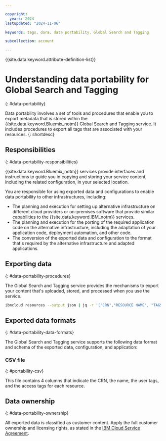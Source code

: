 ```yaml
---

copyright:
  years: 2024
lastupdated: "2024-11-06"

keywords: tags, dora, data portability, Global Search and Tagging

subcollection: account

---
```


{{site.data.keyword.attribute-definition-list}}

# Understanding data portability for Global Search and Tagging
{: #data-portability}

Data portability involves a set of tools and procedures that enable you to export metadata that is stored within the {{site.data.keyword.Bluemix_notm}} Global Search and Tagging service. It includes procedures to export all tags that are associated with your resources.
{: shortdesc}

## Responsibilities
{: #data-portability-responsibilities}

{{site.data.keyword.Bluemix_notm}} services provide interfaces and instructions to guide you in copying and storing your service content, including the related configuration, in your selected location.

You are responsible for using exported data and configurations to enable data portability to other infrastructures, including:

- The planning and execution for setting up alternative infrastructure on different cloud providers or on-premises software that provide similar capabilities to the {{site.data.keyword.IBM_notm}} services.
- The planning and execution for the porting of the required application code on the alternative infrastructure, including the adaptation of your application code, deployment automation, and other code.
- The conversion of the exported data and configuration to the format that's required by the alternative infrastructure and adapted applications.


## Exporting data
{: #data-portability-procedures}

The Global Search and Tagging service provides the mechanisms to export your content that's uploaded, stored, and processed when you use the service.

```sh
ibmcloud resources --output json | jq -r '["CRN","RESOURCE NAME", "TAGS", "ACCESS TAGS"], ["---","-------------","---","-----------"], (.items[] | [.crn, .name, (.tags | join(",")), (.access_tags | join(","))]) | @csv' > report.csv
```

## Exported data formats
{: #data-portability-data-formats}

The Global Search and Tagging service supports the following data format and schema of the exported data, configuration, and application:

### CSV file
{: #portability-csv}

This file contains 4 columns that indicate the CRN, the name, the user tags, and the access tags for each resource.

## Data ownership
{: #data-portability-ownership}

All exported data is classified as customer content. Apply the full customer ownership and licensing rights, as stated in the [IBM Cloud Service Agreement](https://www.ibm.com/support/customer/csol/terms/?id=Z126-6304_WS).
